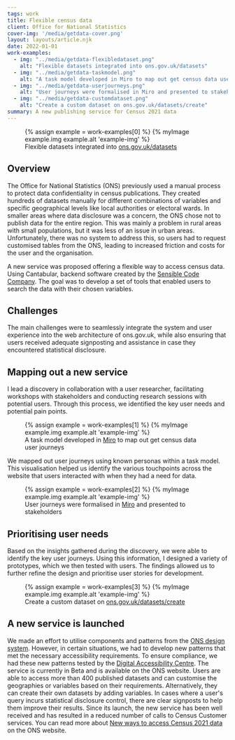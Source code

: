 ```yaml
---
tags: work
title: Flexible census data
client: Office for National Statistics
cover-img: '/media/getdata-cover.png'
layout: layouts/article.njk
date: 2022-01-01
work-examples:
  - img: "../media/getdata-flexibledataset.png"
    alt: "Flexible datasets integrated into ons.gov.uk/datasets"
  - img: "../media/getdata-taskmodel.png"
    alt: "A task model developed in Miro to map out get census data user journeys"
  - img: "../media/getdata-userjourneys.png"
    alt: "User journeys were formalised in Miro and presented to stakeholders"
  - img: "../media/getdata-customdataset.png"
    alt: "Create a custom dataset on ons.gov.uk/datasets/create"
summary: A new publishing service for Census 2021 data
---
```



<div class="main-img">
  <figure>
    {% assign example = work-examples[0] %}
    {% myImage example.img example.alt 'example-img' %}
  <figcaption>
    Flexible datasets integrated into <a href="https://www.ons.gov.uk/datasets/RM031/editions/2021/versions/1" aria-label="ons.gov.uk/datasets">ons.gov.uk/datasets</a>
  </figcaption>
  </figure>
</div>
<h2 class="article-content">
  Overview
</h2>
<p class="article-content">
    The Office for National Statistics (ONS) previously used a manual process to protect data confidentiality in census publications. They created hundreds of datasets manually for different combinations of variables and specific geographical levels like local authorities or electoral wards. In smaller areas where data disclosure was a concern, the ONS chose not to publish data for the entire region. This was mainly a problem in rural areas with small populations, but it was less of an issue in urban areas. Unfortunately, there was no system to address this, so users had to request customised tables from the ONS, leading to increased friction and costs for the user and the organisation. 
</p>
<p class="article-content">
    A new service was proposed offering a flexible way to access census data. Using Cantabular, backend software created by the <a href="https://sensiblecode.io/" aria-label="Sensible Code Company">Sensible Code Company</a>. The goal was to develop a set of tools that enabled users to search the data with their chosen variables.
</p>  
<h2 class="article-content">
  Challenges
</h2>
<p class="article-content">
    The main challenges were to seamlessly integrate the system and user experience into the web architecture of ons.gov.uk, while also ensuring that users received adequate signposting and assistance in case they encountered statistical disclosure.
</p>
<h2 class="article-content">
  Mapping out a new service
</h2>
<p class="article-content">
    I lead a discovery in collaboration with a user researcher, facilitating workshops with stakeholders and conducting research sessions with potential users. Through this process, we identified the key user needs and potential pain points.
</p>
<div class="main-img">
  <figure>
    {% assign example = work-examples[1] %}
    {% myImage example.img example.alt 'example-img' %}
  <figcaption>
      A task model developed in <a href="https://miro.com/app/board/uXjVMKugJEw=/" aria-label="Miro">Miro</a> to map out get census data user journeys
  </figcaption>
  </figure>
</div>
<p class="article-content">
  We mapped out user journeys using known personas within a task model. This visualisation helped us identify the various touchpoints across the website that users interacted with when they had a need for data. 
</p>
<div class="main-img">
<figure>
  {% assign example = work-examples[2] %}
  {% myImage example.img example.alt 'example-img' %}
<figcaption>
  User journeys were formalised in <a href="https://miro.com/app/board/uXjVMKugJEw=/" aria-label="Miro">Miro</a> and presented to stakeholders
</figure>
</div>
<h2 class="article-content">
  Prioritising user needs
</h2>
<p class="article-content">
    Based on the insights gathered during the discovery, we were able to identify the key user journeys. Using this information, I designed a variety of prototypes, which we then tested with users. The findings allowed us to further refine the design and prioritise user stories for development.
</p>
<div class="main-img">
  <figure>
    {% assign example = work-examples[3] %}
    {% myImage example.img example.alt 'example-img' %}
  <figcaption>
    Create a custom dataset on <a href="https://www.ons.gov.uk/datasets/create" aria-label="ons.gov.uk/datasets/create">ons.gov.uk/datasets/create</a>
  </figcaption>
  </figure>
</div>
<h2 class="article-content">
A new service is launched
</h2>
<p class="article-content">
  We made an effort to utilise components and patterns from the <a href="https://service-manual.ons.gov.uk/design-system">ONS design system</a>. However, in certain situations, we had to develop new patterns that met the necessary accessibility requirements. To ensure compliance, we had these new patterns tested by the <a href="https://digitalaccessibilitycentre.org/" aria-label="Digital Accessibility Centre">Digital Accessibility Centre</a>.
  The service is currently in Beta and is available on the ONS website. Users are able to access more than 400 published datasets and can customise the geographies or variables based on their requirements. Alternatively, they can create their own datasets by adding variables. In cases where a user's query incurs statistical disclosure control, there are clear signposts to help them improve their results. 
  Since its launch, the new service has been well received and has resulted in a reduced number of calls to Census Customer services. You can read more about <a href="https://blog.ons.gov.uk/2023/03/28/new-ways-to-access-census-2021-data/" aria-label="New ways to access Census 2021 data">New ways to access Census 2021 data</a> on the ONS website.
</p>

